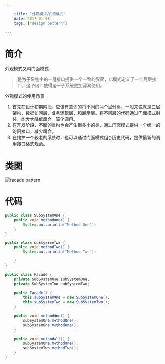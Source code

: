 ```yaml
---

    title: "外观模式/门面模式"
    date: 2017-01-08
    tags: ["design pattern"]

---
```


# 简介
外观模式又叫门面模式  
> 是为子系统中的一组接口提供一个一致的界面，此模式定义了一个高层接口，这个借口使得这一子系统更加容易使用。  

外观模式的使用场景
1. 首先在设计初期阶段，应该有意识的将不同的两个层分离，一般来说就是三层架构，数据访问层，业务逻辑层，和展示层。将不同层的代码通过门面模式封装，能大大降低耦合，简化调用。  
2. 在开发阶段，不断的重构也会产生很多小的类，通过门面模式提供一个统一的访问接口，减少耦合。  
3. 在维护一个较老的系统时，也可以通过门面模式组合历史代码，提供最新的调用接口格式规范。
# 类图
![facade pattern](/FacadeDesignPattern.png)
# 代码
```java
public class SubSystemOne {
    public void methodOne() {
        System.out.println("Method One");
    }
}

public class SubSystemTwo {
    public void methodTwo() {
        System.out.println("Method Two");

    }
}
```

```java
public class Facade {
    private SubSystemOne subSystemOne;
    private SubSystemTwo subSystemTwo;

    public Facade() {
        this.subSystemOne = new SubSystemOne();
        this.subSystemTwo = new SubSystemTwo();
    }

    public void methodOne() {
        subSystemOne.methodOne();
        subSystemOne.methodOne();
    }

    public void methodAll() {
        subSystemOne.methodOne();
        subSystemTwo.methodTwo();
    }
}
```
